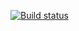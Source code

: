 [![Build status](https://ci.appveyor.com/api/projects/status/y5getss76as9ylr5?svg=true)](https://ci.appveyor.com/project/AsotikovAnton/ajs-homework-11-1)